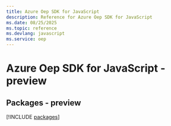 ```yaml
---
title: Azure Oep SDK for JavaScript
description: Reference for Azure Oep SDK for JavaScript
ms.date: 08/25/2025
ms.topic: reference
ms.devlang: javascript
ms.service: oep
---
```

# Azure Oep SDK for JavaScript - preview
## Packages - preview
[!INCLUDE [packages](oep-index.md)]